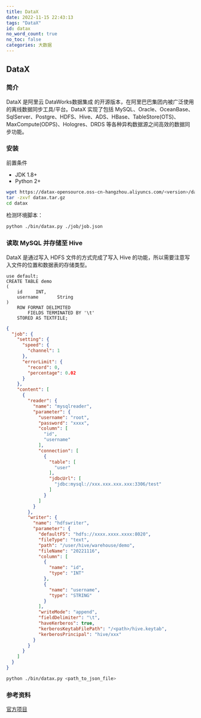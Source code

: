 ```yaml
---
title: DataX
date: 2022-11-15 22:43:13
tags: "DataX"
id: datax
no_word_count: true
no_toc: false
categories: 大数据
---
```


## DataX

### 简介

DataX 是阿里云 DataWorks数据集成 的开源版本，在阿里巴巴集团内被广泛使用的离线数据同步工具/平台。DataX 实现了包括 MySQL、Oracle、OceanBase、SqlServer、Postgre、HDFS、Hive、ADS、HBase、TableStore(OTS)、MaxCompute(ODPS)、Hologres、DRDS 等各种异构数据源之间高效的数据同步功能。

### 安装

前置条件

- JDK 1.8+
- Python 2+

```bash
wget https://datax-opensource.oss-cn-hangzhou.aliyuncs.com/<version>/datax.tar.gz
tar -zxvf datax.tar.gz
cd datax
```

检测环境脚本：

```bash
python ./bin/datax.py ./job/job.json
```

### 读取 MySQL 并存储至 Hive

DataX 是通过写入 HDFS 文件的方式完成了写入 Hive 的功能，所以需要注意写入文件的位置和数据表的存储类型。

```hiveql
use default;
CREATE TABLE demo
(
    id     INT,
    username       String
)
    ROW FORMAT DELIMITED
        FIELDS TERMINATED BY '\t'
    STORED AS TEXTFILE;
```

```json
{
  "job": {
    "setting": {
      "speed": {
        "channel": 1
      },
      "errorLimit": {
        "record": 0,
        "percentage": 0.02
      }
    },
    "content": [
      {
        "reader": {
          "name": "mysqlreader",
          "parameter": {
            "username": "root",
            "password": "xxxx",
            "column": [
              "id",
              "username"
            ],
            "connection": [
              {
                "table": [
                  "user"
                ],
                "jdbcUrl": [
                  "jdbc:mysql://xxx.xxx.xxx.xxx:3306/test"
                ]
              }
            ]
          }
        },
        "writer": {
          "name": "hdfswriter",
          "parameter": {
            "defaultFS": "hdfs://xxxx.xxxx.xxxx:8020",
            "fileType": "text",
            "path": "/user/hive/warehouse/demo",
            "fileName": "20221116",
            "column": [
              {
                "name": "id",
                "type": "INT"
              },
              {
                "name": "username",
                "type": "STRING"
              }
            ],
            "writeMode": "append",
            "fieldDelimiter": "\t",
            "haveKerberos": true,
            "kerberosKeytabFilePath": "/<path>/hive.keytab",
            "kerberosPrincipal": "hive/xxx"
          }
        }
      }
    ]
  }
}
```

```bash
python ./bin/datax.py <path_to_json_file>
```

### 参考资料

[官方项目](https://github.com/alibaba/DataX)

